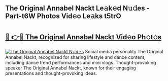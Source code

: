 ## The Original Annabel Nackt Le𝚊k𝚎d N𝚞𝚍es - Part-t6W Photos Vid𝚎o Le𝚊ks t5trO

# <h2><a href="http://fb6vex.evod.top/?m=The+Original+Annabel+Nackt">🔗 👉🔴 The Original Annabel Nackt Vid𝚎o Ph𝚘t𝚘s</a></h2>

[![The Original Annabel Nackt N𝚞d𝚎s](https://i.imgur.com/8V9OHl7.gif)](http://fb6vex.evod.top/?m=The+Original+Annabel+Nackt)
Social media personality The Original Annabel Nackt, recognized for sharing lifestyle and dance content, including dance trend performances and mini vlogs. Thought-provoking speaker The Original Annabel Nackt, known for their engaging presentations and thought-provoking ideas. 
